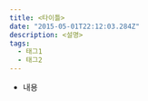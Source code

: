 ```yaml
---
title: <타이틀>
date: "2015-05-01T22:12:03.284Z"
description: <설명>
tags:
  - 태그1
  - 태그2
---
```


- 내용
